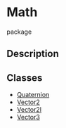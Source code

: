 # Math
package
## Description

## Classes
* [Quaternion](Math/../Math/Quaternion.md)
* [Vector2](Math/../Math/Vector2.md)
* [Vector2I](Math/../Math/Vector2I.md)
* [Vector3](Math/../Math/Vector3.md)

